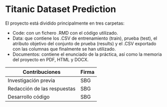 # Titanic Dataset Prediction
 
El proyecto está dividido principalmente en tres carpetas:

* Code: con un fichero .RMD con el código utilizado.
* Data: que contiene los .CSV de entrenamiento (train), prueba (test), el atributo objetivo del conjunto de prueba (results) y el .CSV exportado con las columnas que finalmente se han utilizado.
* Documentos: contiene el enunciado de la práctica, así como la memoria del proyecto en PDF, HTML y DOCX.



| Contribuciones | Firma |
| ------------- | ------------- |
| Investigación previa  | SBG  |
| Redacción de las respuestas  | SBG  |
| Desarrollo código  | SBG  |
